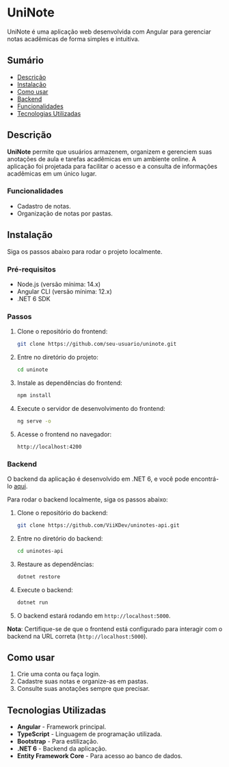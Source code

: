 # UniNote

UniNote é uma aplicação web desenvolvida com Angular para gerenciar notas acadêmicas de forma simples e intuitiva.

## Sumário

- [Descrição](#descrição)
- [Instalação](#instalação)
- [Como usar](#como-usar)
- [Backend](#backend)
- [Funcionalidades](#funcionalidades)
- [Tecnologias Utilizadas](#tecnologias-utilizadas)

## Descrição

**UniNote** permite que usuários armazenem, organizem e gerenciem suas anotações de aula e tarefas acadêmicas em um ambiente online. A aplicação foi projetada para facilitar o acesso e a consulta de informações acadêmicas em um único lugar.

### Funcionalidades
- Cadastro de notas.
- Organização de notas por pastas.

## Instalação

Siga os passos abaixo para rodar o projeto localmente.

### Pré-requisitos

- Node.js (versão mínima: 14.x)
- Angular CLI (versão mínima: 12.x)
- .NET 6 SDK

### Passos

1. Clone o repositório do frontend:

    ```bash
    git clone https://github.com/seu-usuario/uninote.git
    ```

2. Entre no diretório do projeto:

    ```bash
    cd uninote
    ```

3. Instale as dependências do frontend:

    ```bash
    npm install
    ```

4. Execute o servidor de desenvolvimento do frontend:

    ```bash
    ng serve -o
    ```

5. Acesse o frontend no navegador:

    ```
    http://localhost:4200
    ```

### Backend

O backend da aplicação é desenvolvido em .NET 6, e você pode encontrá-lo [aqui](https://github.com/ViiKDev/uninotes-api).

Para rodar o backend localmente, siga os passos abaixo:

1. Clone o repositório do backend:

    ```bash
    git clone https://github.com/ViiKDev/uninotes-api.git
    ```

2. Entre no diretório do backend:

    ```bash
    cd uninotes-api
    ```

3. Restaure as dependências:

    ```bash
    dotnet restore
    ```

4. Execute o backend:

    ```bash
    dotnet run
    ```

5. O backend estará rodando em `http://localhost:5000`.

**Nota**: Certifique-se de que o frontend está configurado para interagir com o backend na URL correta (`http://localhost:5000`).

## Como usar

1. Crie uma conta ou faça login.
2. Cadastre suas notas e organize-as em pastas.
3. Consulte suas anotações sempre que precisar.

<!-- Edite esta seção com mais detalhes quando a interface estiver pronta -->

## Tecnologias Utilizadas

- **Angular** - Framework principal.
- **TypeScript** - Linguagem de programação utilizada.
- **Bootstrap** - Para estilização.
- **.NET 6** - Backend da aplicação.
- **Entity Framework Core** - Para acesso ao banco de dados.
